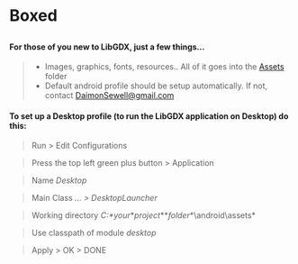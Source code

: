 # Boxed
##
#### For those of you new to LibGDX, just a few things...
> - Images, graphics, fonts, resources.. All of it goes into the [Assets](../android/assets) folder
> - Default android profile should be setup automatically. If not, contact DaimonSewell@gmail.com

#### To set up a Desktop profile (to run the LibGDX application on Desktop) do this:
> Run > Edit Configurations

> Press the top left green plus button > Application 

> Name *Desktop*

> Main Class *... > DesktopLauncher*

> Working directory *C:\**your**\**project**\**folder**\android\assets*

> Use classpath of module *desktop*

> Apply > OK > DONE
